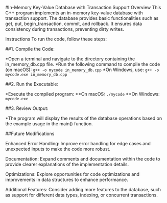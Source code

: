 #In-Memory Key-Value Database with Transaction Support
Overview
This C++ program implements an in-memory key-value database with transaction support. The database provides basic functionalities such as get, put, begin_transaction, commit, and rollback. It ensures data consistency during transactions, preventing dirty writes.

Instructions
To run the code, follow these steps:

##1. Compile the Code:

*Open a terminal and navigate to the directory containing the in_memory_db.cpp file.
*Run the following command to compile the code (on macOS):
`g++ -o mycode in_memory_db.cpp`
*On Windows, use:
`g++ -o mycode.exe in_memory_db.cpp`

##2. Run the Executable:

*Execute the compiled program:
**On macOS:
`./mycode`
**On Windows:
`mycode.exe`

##3. Review Output:

*The program will display the results of the database operations based on the example usage in the main() function.

##Future Modifications

Enhanced Error Handling:
Improve error handling for edge cases and unexpected inputs to make the code more robust.

Documentation:
Expand comments and documentation within the code to provide clearer explanations of the implementation details.

Optimizations:
Explore opportunities for code optimizations and improvements in data structures to enhance performance.

Additional Features:
Consider adding more features to the database, such as support for different data types, indexing, or concurrent transactions.

